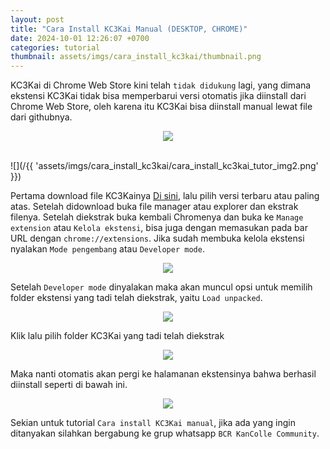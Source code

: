 ```yaml
---
layout: post
title: "Cara Install KC3Kai Manual (DESKTOP, CHROME)"
date: 2024-10-01 12:26:07 +0700
categories: tutorial
thumbnail: assets/imgs/cara_install_kc3kai/thumbnail.png
---
```


KC3Kai di Chrome Web Store kini telah `tidak didukung` lagi, yang dimana ekstensi KC3Kai tidak bisa memperbarui versi otomatis jika diinstall dari Chrome Web Store, oleh karena itu KC3Kai bisa diinstall manual lewat file dari githubnya.

<center>
    <img src="/{{'assets/imgs/cara_install_kc3kai/cara_install_kc3kai_tutor_img1.png'}}">
</center>
<br>

![](/{{ 'assets/imgs/cara_install_kc3kai/cara_install_kc3kai_tutor_img2.png' }})
<br>

Pertama download file KC3Kainya [Di sini](https://github.com/KC3Kai/KC3Kai/releases), lalu pilih versi terbaru atau paling atas. Setelah didownload buka file manager atau explorer dan ekstrak filenya. Setelah diekstrak buka kembali Chromenya dan buka ke `Manage extension` atau `Kelola ekstensi`, bisa juga dengan memasukan pada bar URL dengan `chrome://extensions`. Jika sudah membuka kelola ekstensi nyalakan `Mode pengembang` atau `Developer mode`.

<p align="center">
    <img src="/{{'assets/imgs/cara_install_kc3kai/cara_install_kc3kai_tutor_img3.png'}}">
</p>

Setelah `Developer mode` dinyalakan maka akan muncul opsi untuk memilih folder ekstensi yang tadi telah diekstrak, yaitu `Load unpacked`.

<p align="center">
    <img src="/{{'assets/imgs/cara_install_kc3kai/cara_install_kc3kai_tutor_img4.png'}}">
</p>


Klik lalu pilih folder KC3Kai yang tadi telah diekstrak

<p align="center">
    <img src="/{{'assets/imgs/cara_install_kc3kai/cara_install_kc3kai_tutor_img5.png'}}">
</p>

Maka nanti otomatis akan pergi ke halamanan ekstensinya bahwa berhasil diinstall seperti di bawah ini.

<p align="center">
    <img src="/{{'assets/imgs/cara_install_kc3kai/cara_install_kc3kai_tutor_img6.png'}}">
</p>

Sekian untuk tutorial `Cara install KC3Kai manual`, jika ada yang ingin ditanyakan silahkan bergabung ke grup whatsapp `BCR KanColle Community`.
